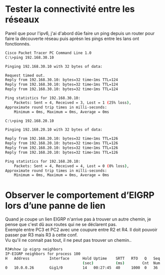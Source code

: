 # Tester la connectivité entre les réseaux
Pareil que pour l'ipv6, j'ai d'abord dûe faire un ping depuis un router pour faire la découverte réseau puis aprèsn les pings entre les lans ont fonctionnés.
```bash
Cisco Packet Tracer PC Command Line 1.0
C:\>ping 192.168.30.10

Pinging 192.168.30.10 with 32 bytes of data:

Request timed out.
Reply from 192.168.30.10: bytes=32 time<1ms TTL=124
Reply from 192.168.30.10: bytes=32 time<1ms TTL=124
Reply from 192.168.30.10: bytes=32 time<1ms TTL=124

Ping statistics for 192.168.30.10:
    Packets: Sent = 4, Received = 3, Lost = 1 (25% loss),
Approximate round trip times in milli-seconds:
    Minimum = 0ms, Maximum = 0ms, Average = 0ms

C:\>ping 192.168.20.10

Pinging 192.168.20.10 with 32 bytes of data:

Reply from 192.168.20.10: bytes=32 time<1ms TTL=126
Reply from 192.168.20.10: bytes=32 time<1ms TTL=126
Reply from 192.168.20.10: bytes=32 time<1ms TTL=126
Reply from 192.168.20.10: bytes=32 time<1ms TTL=126

Ping statistics for 192.168.20.10:
    Packets: Sent = 4, Received = 4, Lost = 0 (0% loss),
Approximate round trip times in milli-seconds:
    Minimum = 0ms, Maximum = 0ms, Average = 0ms
```

# Observer le comportement d’EIGRP lors d’une panne de lien
Quand je coupe un lien EIGRP n'arrive pas à trouver un autre chemin, je pense que c'est dû aux routes qui ne se déclarent pas.  
Exemple entre PC3 et PC2 avec une coupure entre R2 et R4. Il doit pouvoir passer par R3 mais R3 à cette conf.  
Vu qu'il ne connait pas tout, il ne peut pas trouver un chemin..  
```bash
R3#show ip eigrp neighbors
IP-EIGRP neighbors for process 100
H   Address         Interface      Hold Uptime    SRTT   RTO   Q   Seq
                                   (sec)          (ms)        Cnt  Num
0   10.0.0.26       Gig1/0         14   00:27:45  40     1000  0   36
```
